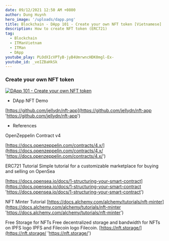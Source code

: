 ```yaml
---
date: 09/12/2021 12:50 AM +0800
author: Dung Huynh
hero_image: '/uploads/dapp.png'
title: Blockchain - DApp 101 - Create your own NFT token [Vietnamese]
description: How to create NFT token (ERC721)
tag:
  - Blockchain
  - ITManVietnam
  - ITMan
  - DApp
youtube_play: PLOdXIcVPTyB-jyB4UmrwncHDK0mgl-Ex-
youtube_id: _veIZBaHkSk
---
```


### Create your own NFT token

[![DApp 101 - Create your own NFT token](https://img.youtube.com/vi/_veIZBaHkSk/0.jpg)](https://www.youtube.com/watch?v=_veIZBaHkSk)

- DApp NFT Demo

[https://github.com/jellydn/nft-app](https://github.com/jellydn/nft-app 'https://github.com/jellydn/nft-app')

- References

OpenZeppelin Contract v4

[https://docs.openzeppelin.com/contracts/4.x/](https://docs.openzeppelin.com/contracts/4.x/ 'https://docs.openzeppelin.com/contracts/4.x/')

ERC721 Tutorial
Simple tutorial for a customizable marketplace for buying and selling on OpenSea

[https://docs.opensea.io/docs/1-structuring-your-smart-contract](https://docs.opensea.io/docs/1-structuring-your-smart-contract 'https://docs.opensea.io/docs/1-structuring-your-smart-contract')

NFT Minter Tutorial
[https://docs.alchemy.com/alchemy/tutorials/nft-minter](https://docs.alchemy.com/alchemy/tutorials/nft-minter 'https://docs.alchemy.com/alchemy/tutorials/nft-minter')

Free Storage for NFTs
Free decentralized storage and bandwidth for NFTs on IPFS logo IPFS and Filecoin logo Filecoin.
[https://nft.storage/](https://nft.storage/ 'https://nft.storage/')
